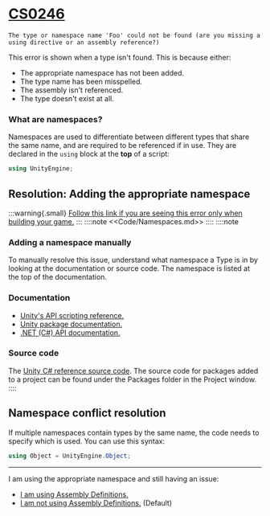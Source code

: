 # [CS0246](https://docs.microsoft.com/en-us/dotnet/csharp/language-reference/compiler-messages/cs0246)

```
The type or namespace name 'Foo' could not be found (are you missing a using directive or an assembly reference?)
```

This error is shown when a type isn't found. This is because either:
- The appropriate namespace has not been added.
- The type name has been misspelled.
- The assembly isn't referenced.
- The type doesn't exist at all.

### What are namespaces?
Namespaces are used to differentiate between different types that share the same name, and are required to be referenced if in use.
They are declared in the `using` block at the **top** of a script:

```csharp
using UnityEngine;
```

## Resolution: Adding the appropriate namespace
:::warning{.small}
[Follow this link if you are seeing this error only when building your game.](../Building/CS0246.md)
:::
::::note
<<Code/Namespaces.md>>
::::
::::note
### Adding a namespace manually
To manually resolve this issue, understand what namespace a Type is in by looking at the documentation or source code.
The namespace is listed at the top of the documentation.
### Documentation
- [Unity's API scripting reference.](https://docs.unity3d.com/ScriptReference/)
- [Unity package documentation.](https://docs.unity3d.com/Manual/PackagesList.html)
- [.NET (C#) API documentation.](https://docs.microsoft.com/en-us/dotnet/api/)
### Source code
The [Unity C# reference source code](https://github.com/Unity-Technologies/UnityCsReference).
The source code for packages added to a project can be found under the Packages folder in the Project window.
::::

## Namespace conflict resolution
If multiple namespaces contain types by the same name, the code needs to specify which is used. You can use this syntax:
```csharp
using Object = UnityEngine.Object;
```

---
I am using the appropriate namespace and still having an issue:
- [I am using Assembly Definitions.](CS0246%20Assembly%20Definitions.md)
- [I am not using Assembly Definitions.](CS0246%20Editor%20Assemblies.md) (Default)
